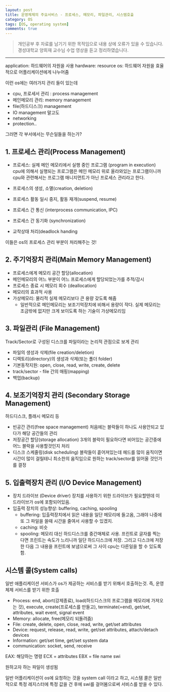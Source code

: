 ```yaml
---
layout: post
title: 운영체제의 주요서비스 - 프로세스, 메모리, 파일관리, 시스템호출
category: OS
tags: [OS, operating system]
comments: true
---
```


> 개인공부 후 자료를 남기기 위한 목적임으로 내용 상에 오류가 있을 수 있습니다.    
경성대학교 양희재 교수님 수업 영상을 듣고 정리하였습니다.     

<hr>

application: 하드웨어의 자원을 사용
hardware: resource
os: 하드웨어 자원을 효율적으로 어플리케이션에게 나누어줌

이런 os에는 여러가지 관리 들이 있는데
- cpu, 프로세서 관리 : process management
- 메인메모리 관리: memory management
- file(하드디스크) management
- IO management
말고도
- networking
- protection..

그러면 각 부서에서는 무슨일들을 하는가?

## 1. 프로세스 관리(Process Management)

- 프로세스: 실제 메인 메모리에서 실행 중인 프로그램 (program in execution)
cpu에 의해서 실행되는 프로그램은 메인 메모리 위로 올라와있는 프로그램이니까 cpu와 관련해서는 프로그램 매니지먼트가 아닌 프로세스 관리라고 한다.

- 프로세스의 생성, 소멸(creation, deletion)
- 프로세스 활동 일시 중지, 활동 재개(suspend, resume)
- 프로세스 간 통신 (interprocess communication, IPC)
- 프로세스 간 동기화 (synchronization)
- 교착상태 처리(deadlock handing

이들은 os의 프로세스 관리 부분이 처리해주는 것!

## 2. 주기억장치 관리(Main Memory Management)

- 프로세스에게 메모리 공간 할당(allocation)
- 메인메모리의 어느 부분이 어느 프로세스에게 할당되었는가를 추적/감시
- 프로세스 종료 시 메모리 회수 (deallocation)
- 메모리의 효과적 사용
- 가상메모리: 물리적 실제 메모리보다 큰 용량 갖도록 해줌
  - 일반적으로 메인메모리는 보조기억장치에 비해서 용량이 작다. 실제 메모리는 조금밖에 없지만 크게 보이도록 하는 기술이 가상메모리임


## 3. 파일관리 (File Management)

Track/Sector로 구성된 디스크를 파일이라는 논리적 관점으로 보게 관리

- 파일의 생성과 삭제(file creation/deletion)
- 디렉토리(directory)의 생성과 삭제(또는 폴더 folder)
- 기본동작지원: open, close, read, write, create, delete
- track/sector - file 간의 매핑(mapping)
- 백업(backup)

## 4. 보조기억장치 관리 (Secondary Storage Management)

하드디스크, 플래시 메모리 등

- 빈공간 관리(free space management)
처음에는 블락들이 하나도 사용안되고 있다가 해당 공간들의 관리
- 저장공간 할당(storage allocation)
3개의 블락이 필요하다면 비어있는 공간중에 어느 블락을 사용할것인지 처리
- 디스크 스케줄링(disk scheduling)
블락들이 흩어져있는데 헤드를 많이 움직이면 시간이 많이 걸릴테니 최소한의 움직임으로 원하는 track/sector를 읽어올 것인가를 결정

## 5. 입출력장치 관리 (I/O Device Management)

- 장치 드라이브 (Device driver)
장치를 사용하기 위한 드라이브가 필요할텐데 이 드라이브가 os에 포함되어있음.
- 입출력 장치의 성능향상: buffering, caching, spooling
  - buffering: 입출력장치에서 읽은 내용을 일단 메모리에 들고옴, 그래야 나중에 또 그 파일을 쓸때 시간을 줄여서 사용할 수 있겠지.
  - caching: 비슷
  - spooling: 메모리 대신 하드디스크를 중간매체로 사용. 프린트로 글자를 찍는다면 프린트는 속도가 느리니까 일단 하드디스크에 저장. 그리고 디스크에 저장한 다음 그 내용을 프린트에 보냄으로써 그 사이 cpu는 다른일을 할 수 있도록 함.


## 시스템 콜(System calls)

일반 애플리케이션 서비스가 os가 제공하는 서비스를 받기 위해서 호출하는것.
즉, 운영체제 서비스를 받기 위한 호출

- Process: end, abort(강제종료), load(하드디스크의 프로그램을 메모리에 가져오는 것), execute, create(프로세스를 만들고), terminate(=end), get/set, attributes, wait event, signal event
- Memory: allocate, free(메모리 되돌려줌)
- File: create, delete, open, close, read, write, get/set attributes
- Device: request, release, read, write, get/set attributes, attach/detach devices
- Information: get/set time, get/set system data
- communication: socket, send, receive

EAX: 해당하는 명령
ECX = attributes
EBX = file name
swi

원하고자 하는 파일이 생성됨

일반 어플리케이션이 os에 요청하는 것을 system call 이라고 하고, 시스템 콜은 일반적으로 특정 레지스터에 특정 값을 건 후에 swi를 걸어봄으로써 서비스를 받을 수 있다. 
